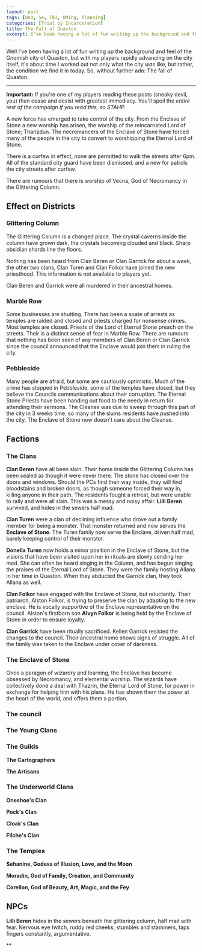 ```yaml
---
layout: post
tags: [DnD, 5e, TbI, DMing, Planning]
categories: [Trial by Incarceration]
title: The Fall of Quaston
excerpt: I've been having a lot of fun writing up the background and feel of the Gnomish city of Quaston, but with my players rapidly advancing on the city itself, it's about time I worked out not only what the city was like, but rather, the condition we find it in today.
---
```


Well I've been having a lot of fun writing up the background and feel of the Gnomish city of Quaston, but with my players rapidly advancing on the city itself, it's about time I worked out not only what the city _was_ like, but rather, the condition we find it in today. So, without further ado: The fall of Quaston.

***

**Important:** If you're one of my players reading these posts (sneaky devil, you) then cease and desist with greatest immediacy. You'll spoil the _entire rest of the campaign if you read this, so STAHP._

A new force has emerged to take control of the city. From the Enclave of Stone a new worship has arisen, the worship of the reincarnated Lord of Stone; Tharizdun. The necromancers of the Enclave of Stone have forced many of the people in the city to convert to worshipping the Eternal Lord of Stone. 

There is a curfew in effect, none are permitted to walk the streets after 6pm. All of the standard city guard have been dismissed. and a new for patrols the city streets after curfew.

There are rumours that there is worship of Vecna, God of Necromancy in the Glittering Column.

## Effect on Districts

### Glittering Column

The Glittering Column is a changed place. The crystal caverns inside the column have grown dark, the crystals becoming clouded and black. Sharp obsidian shards line the floors.

Nothing has been heard from Clan Beren or Clan Garrick for about a week, the other two clans, Clan Turen and Clan Folkor have joined the new priesthood. This information is not available to players yet. 

Clan Beren and Garrick were all murdered in their ancestral homes. 

### Marble Row

Some businesses are shutting. There has been a spate of arrests as temples are raided and closed and priests charged for nonsense crimes. Most temples are closed. Priests of the Lord of Eternal Stone preach on the streets. Their is a distinct sense of fear in Marble Row. There are rumours that nothing has been seen of any members of Clan Beren or Clan Garrick since the council announced that the Enclave would join them in ruling the city.

### Pebbleside

Many people are afraid, but some are cautiously optimistic. Much of the crime has stopped in Pebbleside, some of the temples have closed, but they believe the Councils communications about their corruption. The Eternal Stone Priests have been handing out food to the needy in return for attending their sermons. The Cleanse was due to sweep through this part of the city in 3 weeks time, so many of the slums residents have pushed into the city. The Enclave of Stone now doesn't care about the Cleanse. 



## Factions

### The Clans

**Clan Beren** have all been slain. Their home inside the Glittering Column has been sealed as though it were never there. The  stone has closed over the doors and windows. Should the PCs find their way inside, they will find bloodstains and broken doors, as though someone forced their way in, killing anyone in their path. The residents fought a retreat, but were unable to rally and were all slain. This was a messy and noisy affair. **Lilli Beren** survived, and hides in the sewers half mad.

**Clan Turen** were a clan of declining influence who drove out a family member for being a monster. That monster returned and now serves the **Enclave of Stone**. The Turen family now serve the Enclave, driven half mad, barely keeping control of their monster.

  **Donella Turen** now holds a minor position in the Enclave of Stone, but the visions that have been visited upon her in rituals are slowly sending her mad. She can often be heard singing in the Column, and has begun singing the praises of the Eternal Lord of Stone. They were the family hosting Allana in her time in Quaston. When they abducted the Garrick clan, they took Allana as well.

**Clan Folkor** have engaged with the Enclave of Stone, but reluctantly. Their patriarch, Alston Folkor, is trying to preserve the clan by adapting to the new enclave. He is vocally supportive of the Enclave representative on the council. Alston's firstborn son **Alvyn Folkor** is being held by the Enclave of Stone in order to ensure loyalty. 

**Clan Garrick** have been ritually sacrificed. Kellen Garrick resisted the changes to the council. Their ancestral home shows signs of struggle. All of the family was taken to the Enclave under cover of darkness. 

### The Enclave of Stone

Once a paragon of wizardry and learning, the Enclave has become obsessed by Necromancy, and elemental worship. The wizards have collectively done a deal with Thazrin, the Eternal Lord of Stone, for power in exchange for helping him with his plans. He has shown them the power at the heart of the world, and offers them a portion.

### The council

### The Young Clans

### The Guilds

**The Cartographers** 

**The Artisans**

### The Underworld Clans

**Oneshoe's Clan**

**Pock's Clan**

**Cloak's Clan**

**Filche's Clan**

### The Temples

**Sehanine, Godess of Illusion, Love, and the Moon**

**Moradin, God of Family, Creation, and Community**

**Corellon, God of Beauty, Art, Magic, and the Fey**


## NPCs

**Lilli Beren** hides in the sewers beneath the glittering column, half mad with fear. Nervous eye twitch, ruddy red cheeks, stumbles and stammers, taps fingers constantly, argumentative.

**
